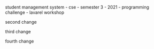 student management system - cse - semester 3 - 2021 - programming challenge - lavarel workshop

second change

third change

fourth change

